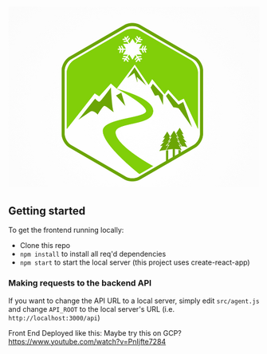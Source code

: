# ![Snow Addict](src/assets/img/snowaddictnet/Powder-Atlas-Logo-A1.jpg)

## Getting started

To get the frontend running locally:

- Clone this repo
- `npm install` to install all req'd dependencies
- `npm start` to start the local server (this project uses create-react-app)

### Making requests to the backend API

If you want to change the API URL to a local server, simply edit `src/agent.js` and change `API_ROOT` to the local server's URL (i.e. `http://localhost:3000/api`)



Front End Deployed like this:
Maybe try this on GCP?
https://www.youtube.com/watch?v=PnIjfte7284